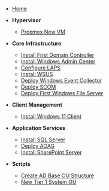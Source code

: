 <!-- _sidebar.md -->
- [Home](/)

- **Hypervisor**
  - [Proxmox New VM](1.0%20Hypervisor/1.1%20Proxmox-NewVM.md)

- **Core Infrastructure**
  - [Install First Domain Controller](2.0%20Core%20Infrastructure/2.1.1.%20Install-First-Domain-Controller.md)
  - [Install Windows Admin Center](2.0%20Core%20Infrastructure/2.2.1.%20Install-Windows-Admin-Center.md)
  - [Configure LAPS](2.0%20Core%20Infrastructure/2.4.1%20Configure-LAPS.md)
  - [Install WSUS](2.0%20Core%20Infrastructure/2.5.1%20Install-WSUS.md)
  - [Deploy Windows Event Collector](2.0%20Core%20Infrastructure/2.6.1%20Deploy-WindowsEventCollector.md)
  - [Deploy SCOM](2.0%20Core%20Infrastructure/2.7.1%20Deploy-SCOM.md)
  - [Deploy First Windows File Server](2.0%20Core%20Infrastructure/2.8.1%20Deploy-First-WindowsFileServer.md)

- **Client Management**
  - [Install Windows 11 Client](3.0%20Client%20Management/3.1.1%20Install-Windows-11-Client.md)

- **Application Services**
  - [Install SQL Server](4.0%20Application%20Services/4.1.1%20Install-SQL-Server.md)
  - [Deploy AOAG](4.0%20Application%20Services/4.1.2%20Deploy-AOAG.md)
  - [Install SharePoint Server](4.0%20Application%20Services/4.2.1-Install-SharePointServer-SubEdit2.md)

- **Scripts**
  - [Create AD Base OU Structure](scripts/Create-ADBaseOUStructure.ps1)
  - [New Tier 1 System OU](scripts/New-Tier1SystemOU.ps1)

